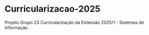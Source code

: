 # Curricularizacao-2025
Projeto Grupo 23 Curricularização da Extensão 2025/1 - Sistemas de Informação
